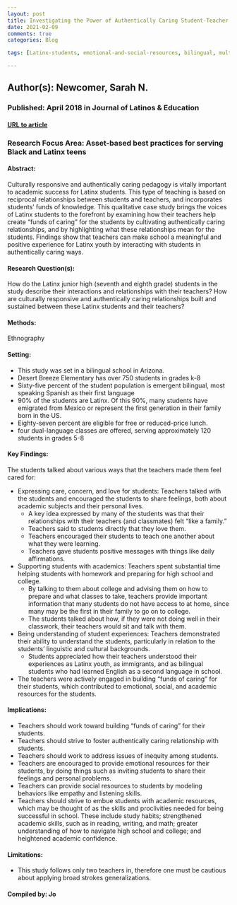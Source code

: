 ```yaml
---
layout: post
title: Investigating the Power of Authentically Caring Student-Teacher Relationships for Latinx Students.
date: 2021-02-09
comments: true
categories: Blog

tags: [Latinx-students, emotional-and-social-resources, bilingual, multilingual, college-access, inquity, Student-Teacher-Relationships]

---
```


## Author(s): Newcomer, Sarah N.

### Published: April 2018 in Journal of Latinos & Education

#### [URL to article](https://eds-a-ebscohost-com.proxy.uchicago.edu/eds/detail/detail?vid=2&sid=0ec8cfc2-9aa5-4d87-9c34-abecee57c4c0%40sdc-v-sessmgr03&bdata=JnNpdGU9ZWRzLWxpdmUmc2NvcGU9c2l0ZQ%3d%3d#AN=129527893&db=tfh)

### Research Focus Area: Asset-based best practices for serving Black and Latinx teens

#### Abstract:
Culturally responsive and authentically caring pedagogy is vitally important to academic success for Latinx students. This type of teaching is based on reciprocal relationships between students and teachers, and incorporates students’ funds of knowledge. This qualitative case study brings the voices of Latinx students to the forefront by examining how their teachers help create “funds of caring” for the students by cultivating authentically caring relationships, and by highlighting what these relationships mean for the students. Findings show that teachers can make school a meaningful and positive experience for Latinx youth by interacting with students in authentically caring ways.


#### Research Question(s):
How do the Latinx junior high (seventh and eighth grade) students in the study describe their interactions and relationships with their teachers? How are culturally responsive and authentically caring relationships built and sustained between these Latinx students and their teachers?


#### Methods:
Ethnography


#### Setting:

- This study was set in a bilingual school in Arizona.
- Desert Breeze Elementary has over 750 students in grades k-8
- Sixty-five percent of the student population is emergent bilingual, most speaking Spanish as their first language
- 90% of the students are Latinx. Of this 90%, many students have emigrated from Mexico or represent the first generation in their family born in the US.  
- Eighty-seven percent are eligible for free or reduced-price lunch.  
- four dual-language classes are offered, serving approximately 120 students in grades 5-8


#### Key Findings:
The students talked about various ways that the teachers made them feel cared for:
- Expressing care, concern, and love for students: Teachers talked with the students and encouraged the students to share feelings, both about academic subjects and their personal lives.
    - A key idea expressed by many of the students was that their relationships with their teachers (and classmates) felt “like a family.”
    - Teachers said to students directly that they love them.
    - Teachers encouraged their students to teach one another about what they were learning.
    - Teachers gave students positive messages with things like daily affirmations. 
- Supporting students with academics: Teachers spent substantial time helping students with homework and preparing for high school and college.
    - By talking to them about college and advising them on how to prepare and what classes to take, teachers provide important information that many students do not have access to at home, since many may be the first in their family to go on to college.
    - The students talked about how, if they were not doing well in their classwork, their teachers would sit and talk with them. 
- Being understanding of student experiences: Teachers demonstrated their ability to understand the students, particularly in relation to the students’ linguistic and cultural backgrounds.
    - Students  appreciated how their teachers understood their experiences as Latinx youth, as immigrants, and as bilingual students who had learned English as a second language in school. 
- The teachers were actively engaged in building “funds of caring” for their students, which contributed to emotional, social, and academic resources for the students.


#### Implications:

- Teachers should work toward building “funds of caring” for their students.
- Teachers should strive to foster authentically caring relationship with students.
- Teachers should work to address issues of inequity among students.
- Teachers are encouraged to provide emotional resources for their students, by doing things such as inviting students to share their feelings and personal problems.
- Teachers can provide social resources to students by modeling behaviors like empathy and listening skills.
- Teachers should strive to embue students with academic resources, which may be thought of as the skills and proclivities needed for being successful in school. These include study habits; strengthened academic skills, such as in reading, writing, and math; greater understanding of how to navigate high school and college; and heightened academic confidence.


#### Limitations:

- This study follows only two teachers in, therefore one must be cautious about applying broad strokes generalizations.


#### Compiled by: Jo
